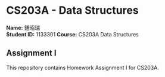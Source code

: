 # CS203A - Data Structures
**Name:** 鍾昭瑞  
**Student ID:** 1133301
**Course:** CS203A Data Structures  

## Assignment I
This repository contains Homework Assignment I for CS203A.
